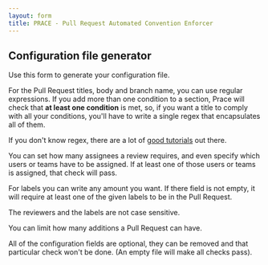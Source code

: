 ```yaml
---
layout: form
title: PRACE - Pull Request Automated Convention Enforcer
---
```

## Configuration file generator

Use this form to generate your configuration file.

For the Pull Request titles, body and branch name, you can use regular expressions. If you add more than one condition to a section, Prace will check that **at least one condition** is met, so, if you want a title to comply with all your conditions, you'll have to write a single regex that encapsulates all of them.

If you don't know regex, there are a lot of [good tutorials](https://regexone.com/) out there.

You can set how many assignees a review requires, and even specify which users or teams have to be assigned. If at least one of those users or teams is assigned, that check will pass.

For labels you can write any amount you want. If there field is not empty, it will require at least one of the given labels to be in the Pull Request.

The reviewers and the labels are not case sensitive.

You can limit how many additions a Pull Request can have.

All of the configuration fields are optional, they can be removed and that particular check won't be done. 
(An empty file will make all checks pass).